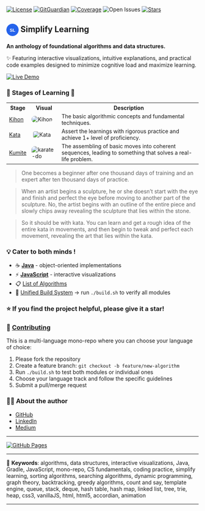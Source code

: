 [![License](https://img.shields.io/badge/License-MIT-darkgreen.svg)](./LICENSE)
[![GitGuardian](https://img.shields.io/badge/GitGuardian-Protected-darkgreen.svg?logo=gitguardian)](https://www.gitguardian.com/)
[![Coverage](https://img.shields.io/badge/Coverage-95%25-darkgreen.svg)](https://coveralls.io/github/sachinlala/SimplifyLearning?branch=master)
![Open Issues](https://img.shields.io/github/issues/sachinlala/SimplifyLearning?label=Issues&color=006400&style=flat)
[![Stars](https://img.shields.io/github/stars/sachinlala/SimplifyLearning.svg)](https://github.com/sachinlala/SimplifyLearning/stargazers)

## <img src="https://raw.githubusercontent.com/sachinlala/SimplifyLearning/master/algorithms-js/assets/images/sl-logo.svg" width="32" height="32" alt="SL Logo" style="vertical-align: middle;"> Simplify Learning

**An anthology of foundational algorithms and data structures.**

✨ Featuring interactive visualizations, intuitive explanations, and practical code examples designed to minimize cognitive load and maximize learning.

[![Live Demo](https://img.shields.io/badge/Live%20Demo-brightgreen.svg?style=for-the-badge&logo=data:image/svg+xml;base64,PHN2ZyB4bWxucz0iaHR0cDovL3d3dy53My5vcmcvMjAwMC9zdmciIHZpZXdCb3g9IjAgMCAxMDAgMTAwIiB3aWR0aD0iMTAwIiBoZWlnaHQ9IjEwMCI+CiAgPGNpcmNsZSBjeD0iNTAiIGN5PSI1MCIgcj0iNTAiIGZpbGw9IiMyNTYzZWIiLz4KICA8dGV4dCB4PSI1MCIgeT0iNjUiIGZvbnQtZmFtaWx5PSJBcmlhbCIgZm9udC1zaXplPSIzNiIgZm9udC13ZWlnaHQ9ImJvbGQiIHRleHQtYW5jaG9yPSJtaWRkbGUiIGZpbGw9IndoaXRlIj5TTDwvdGV4dD4KPC9zdmc+&logoSize=auto)](https://sachinlala.github.io/SimplifyLearning/algorithms-js/)

### 🌱 Stages of Learning 🌿

<table>
<tr>
<th>Stage</th>
<th>Visual</th>
<th>Description</th>
</tr>
<tr>
<td><a href="https://en.wikipedia.org/wiki/Kihon">Kihon</a></td>
<td><img src="https://raw.githubusercontent.com/sachinlala/SimplifyLearning/master/images/kihon.gif" alt="Kihon" width="150" style="background-color: transparent; border-radius: 8px;"></td>
<td>The basic algorithmic concepts and fundamental techniques.</td>
</tr>
<tr>
<td><a href="https://en.wikipedia.org/wiki/Kata">Kata</a></td>
<td><img src="https://raw.githubusercontent.com/sachinlala/SimplifyLearning/master/images/kata.gif" alt="Kata" width="150" style="background-color: white; border-radius: 8px; padding: 4px;"></td>
<td>Assert the learnings with rigorous practice and achieve 1+ level of proficiency.</td>
</tr>
<tr>
<td><a href="https://en.wikipedia.org/wiki/Kumite">Kumite</a></td>
<td><img src="https://raw.githubusercontent.com/sachinlala/SimplifyLearning/master/images/karate-do.jpg" alt="karate-do" width="150" style="background-color: transparent; border-radius: 8px;"></td>
<td>The assembling of basic moves into coherent sequences, leading to something that solves a real-life problem.</td>
</tr>
</table>

> One becomes a beginner after one thousand days of training and an expert after ten thousand days of practice.

> When an artist begins a sculpture, he or she doesn’t start with the eye and finish and perfect the eye before moving to another part of the sculpture. No, the artist begins with an outline of the entire piece and slowly chips away revealing the sculpture that lies within the stone.

> So it should be with kata. You can learn and get a rough idea of the entire kata in movements, and then begin to tweak and perfect each movement, revealing the art that lies within the kata.

### 💡 Cater to both minds !
* ☕ [**Java**](./algorithms-java/README.md) - object-oriented implementations
* ⚡ [**JavaScript**](./algorithms-js/README.md) - interactive visualizations
* 📋 [List of Algorithms](./algorithms-java/ALGORITHMS.md)
* 🔧 [Unified Build System](./IDE-Setup.md) → run `./build.sh` to verify all modules

### ⭐ **If you find the project helpful, please give it a star!**

### 🤝 [Contributing](./CONTRIBUTING.md)

This is a multi-language mono-repo where you can choose your language of choice:
1. Please fork the repository
2. Create a feature branch: `git checkout -b feature/new-algorithm`  
3. Run `./build.sh` to test both modules or individual ones
4. Choose your language track and follow the specific guidelines
5. Submit a pull/merge request

### 👨‍💻 About the author 
- [GitHub](https://github.com/sachinlala)
- [LinkedIn](https://www.linkedin.com/in/sachinlala/)
- [Medium](https://medium.com/@sachin.lala)

-------

[![GitHub Pages](https://img.shields.io/badge/GitHub%20Pages-Live-blue?style=for-the-badge&logo=github)](https://sachinlala.github.io/SimplifyLearning/algorithms-js/)

-------

📢 **Keywords**: algorithms, data structures, interactive visualizations, Java, Gradle, JavaScript, 
mono-repo, CS fundamentals, coding practice, simplify learning, sorting algorithms, searching 
algorithms, dynamic programming, graph theory, backtracking, greedy algorithms, count and say, 
template engine, queue, stack, deque, hash table, hash map, linked list, tree, trie, heap, css3, 
vanillaJS, html, html5, accordian, animation

-------
